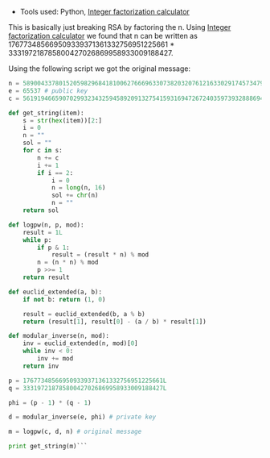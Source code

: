 * Tools used: Python, [Integer factorization calculator](https://www.alpertron.com.ar/ECM.HTM)

This is basically just breaking RSA by factoring the n. Using [Integer factorization calculator](https://www.alpertron.com.ar/ECM.HTM) we found that n can be written as 176773485669509339371361332756951225661 * 333197218785800427026869958933009188427.

Using the following script we got the original message:

```python
n = 58900433780152059829684181006276669633073820320761216330291745734792546625247 # p * q
e = 65537 # public key
c = 56191946659070299323432594589209132754159316947267240359739328886944131258862 # encrypted message

def get_string(item):
    s = str(hex(item))[2:]
    i = 0
    n = ""
    sol = ""
    for c in s:
        n += c
        i += 1
        if i == 2:
            i = 0
            n = long(n, 16)
            sol += chr(n)
            n = ""
    return sol

def logpw(n, p, mod):
    result = 1L
    while p:
        if p & 1:
            result = (result * n) % mod
        n = (n * n) % mod
        p >>= 1
    return result

def euclid_extended(a, b):
    if not b: return (1, 0)

    result = euclid_extended(b, a % b)
    return (result[1], result[0] - (a / b) * result[1])

def modular_inverse(n, mod):
    inv = euclid_extended(n, mod)[0]
    while inv < 0:
        inv += mod
    return inv

p = 176773485669509339371361332756951225661L
q = 333197218785800427026869958933009188427L

phi = (p - 1) * (q - 1)

d = modular_inverse(e, phi) # private key

m = logpw(c, d, n) # original message

print get_string(m)```
